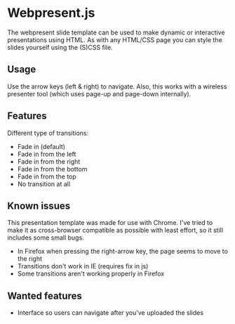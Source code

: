 # Webpresent.js
The webpresent slide template can be used to make dynamic or interactive presentations using HTML. As with any HTML/CSS
page you can style the slides yourself using the (S)CSS file.

## Usage
Use the arrow keys (left & right) to navigate.
Also, this works with a wireless presenter tool (which uses page-up and page-down internally).

## Features
Different type of transitions:
- Fade in (default)
- Fade in from the left
- Fade in from the right
- Fade in from the bottom
- Fade in from the top
- No transition at all

## Known issues
This presentation template was made for use with Chrome. I've tried to make it as cross-browser compatible as possible
with least effort, so it still includes some small bugs.

- In Firefox when pressing the right-arrow key, the page seems to move to the right
- Transitions don't work in IE (requires fix in js)
- Some transitions aren't working properly in Firefox

## Wanted features
- Interface so users can navigate after you've uploaded the slides